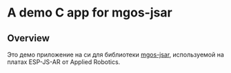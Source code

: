 

# A demo C app for mgos-jsar 

## Overview

Это демо приложение на си для библиотеки [mgos-jsar](https://github.com/hold3r/mgos-jsar), используемой на платах ESP-JS-AR от Applied Robotics.